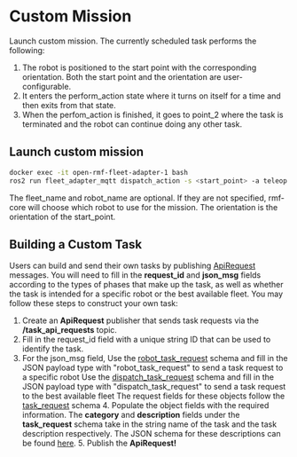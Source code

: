 # Custom Mission

Launch custom mission. The currently scheduled task performs the following:
1.	The robot is positioned to the start point with the corresponding orientation. Both the start point and the orientation are user-configurable. 
2.	It enters the perform_action state where it turns on itself for a time and then exits from that state.
3.	When the perfom_action is finished, it goes to point_2 where the task is terminated and the robot can continue doing any other task.

## Launch custom mission

```bash
docker exec -it open-rmf-fleet-adapter-1 bash
ros2 run fleet_adapter_mqtt dispatch_action -s <start_point> -a teleop -F <fleet_name> -R <robot_name> -o <orientation>
```
The fleet_name and robot_name are optional. If they are not specified, rmf-core will choose which robot to use for the mission.
The orientation is the orientation of the start_point.

## Building a Custom Task

Users can build and send their own tasks by publishing <a href="https://github.com/open-rmf/rmf_internal_msgs/blob/main/rmf_task_msgs/msg/ApiRequest.msg">ApiRequest</a> messages. You will need to fill in the **request_id** and **json_msg** fields according to the types of phases that make up the task, as well as whether the task is intended for a specific robot or the best available fleet. You may follow these steps to construct your own task:

  1.  Create an **ApiRequest** publisher that sends task requests via the **/task_api_requests** topic.
  2.  Fill in the request_id field with a unique string ID that can be used to identify the task.
  3.  For the json_msg field,
        Use the <a href="https://github.com/open-rmf/rmf_api_msgs/blob/main/rmf_api_msgs/schemas/robot_task_request.json">robot_task_request</a> schema and fill in the JSON payload type with "robot_task_request" to send a task request to a specific robot
        Use the <a href="https://github.com/open-rmf/rmf_api_msgs/blob/main/rmf_api_msgs/schemas/dispatch_task_request.json">dispatch_task_request</a>  schema and fill in the JSON payload type with "dispatch_task_request" to send a task request to the best available fleet
        The request fields for these objects follow the <a href="https://github.com/open-rmf/rmf_api_msgs/blob/main/rmf_api_msgs/schemas/task_request.json">task_request</a> schema
    4. Populate the object fields with the required information.
        The **category** and **description** fields under the **task_request** schema take in the string name of the task and the task description respectively. The JSON schema for these descriptions can be found <a href="https://github.com/open-rmf/rmf_ros2/tree/main/rmf_fleet_adapter/schemas">here</a>.
    5. Publish the **ApiRequest!**
